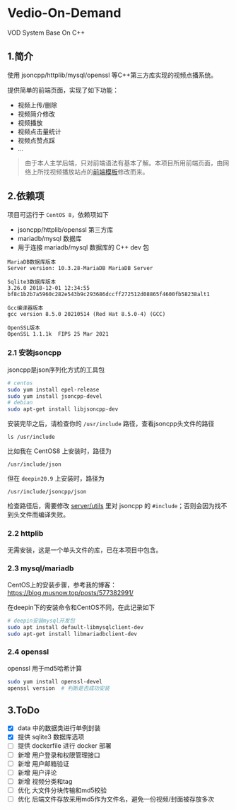 # Vedio-On-Demand

VOD System Base On C++


## 1.简介

使用 jsoncpp/httplib/mysql/openssl 等C++第三方库实现的视频点播系统。

提供简单的前端页面，实现了如下功能：

* 视频上传/删除
* 视频简介修改
* 视频播放
* 视频点击量统计
* 视频点赞点踩
* ...

> 由于本人主学后端，只对前端语法有基本了解。本项目所用前端页面，由网络上所找视频播放站点的[前端模板](http://www.cssmoban.com/cssthemes/11519.shtml)修改而来。

## 2.依赖项

项目可运行于 `CentOS 8`，依赖项如下

* jsoncpp/httplib/openssl 第三方库
* mariadb/mysql 数据库
* 用于连接 mariadb/mysql 数据库的 C++ dev 包

```
MariaDB数据库版本
Server version: 10.3.28-MariaDB MariaDB Server

Sqlite3数据库版本
3.26.0 2018-12-01 12:34:55 bf8c1b2b7a5960c282e543b9c293686dccff272512d08865f4600fb58238alt1

Gcc编译器版本
gcc version 8.5.0 20210514 (Red Hat 8.5.0-4) (GCC) 

OpenSSL版本
OpenSSL 1.1.1k  FIPS 25 Mar 2021
```

### 2.1 安装jsoncpp

jsoncpp是json序列化方式的工具包

```bash
# centos
sudo yum install epel-release 
sudo yum install jsoncpp-devel
# debian
sudo apt-get install libjsoncpp-dev
```

安装完毕之后，请检查你的 `/usr/include` 路径，查看jsoncpp头文件的路径

```
ls /usr/include
```

比如我在 CentOS8 上安装时，路径为

```
/usr/include/json
```

但在 `deepin20.9` 上安装时，路径为

```
/usr/include/jsoncpp/json
```

检查路径后，需要修改 [server/utils](./server/utils.hpp) 里对 jsoncpp 的 `#include`；否则会因为找不到头文件而编译失败。

### 2.2 httplib

无需安装，这是一个单头文件的库，已在本项目中包含。

### 2.3 mysql/mariadb

CentOS上的安装步骤，参考我的博客：https://blog.musnow.top/posts/577382991/

在deepin下的安装命令和CentOS不同，在此记录如下

```bash
# deepin安装mysql开发包
sudo apt install default-libmysqlclient-dev
sudo apt-get install libmariadbclient-dev
```

### 2.4 openssl

openssl 用于md5哈希计算

```bash
sudo yum install openssl-devel
openssl version  # 判断是否成功安装
```

## 3.ToDo

- [x] data 中的数据类进行单例封装
- [x] 提供 sqlite3 数据库选项
- [ ] 提供 dockerfile 进行 docker 部署
- [ ] 新增 用户登录和权限管理接口
- [ ] 新增 用户邮箱验证
- [ ] 新增 用户评论
- [ ] 新增 视频分类和tag
- [ ] 优化 大文件分块传输和md5校验
- [ ] 优化 后端文件存放采用md5作为文件名，避免一份视频/封面被存放多次
